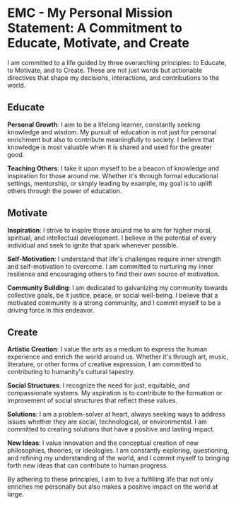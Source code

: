# EMC - My Personal Mission Statement: A Commitment to Educate, Motivate, and Create

I am committed to a life guided by three overarching principles: to Educate, to Motivate, and to Create. These are not just words but actionable directives that shape my decisions, interactions, and contributions to the world.

## Educate

**Personal Growth**: I aim to be a lifelong learner, constantly seeking knowledge and wisdom. My pursuit of education is not just for personal enrichment but also to contribute meaningfully to society. I believe that knowledge is most valuable when it is shared and used for the greater good.

**Teaching Others**: I take it upon myself to be a beacon of knowledge and inspiration for those around me. Whether it's through formal educational settings, mentorship, or simply leading by example, my goal is to uplift others through the power of education.

## Motivate

**Inspiration**: I strive to inspire those around me to aim for higher moral, spiritual, and intellectual development. I believe in the potential of every individual and seek to ignite that spark whenever possible.

**Self-Motivation**: I understand that life's challenges require inner strength and self-motivation to overcome. I am committed to nurturing my inner resilience and encouraging others to find their own source of motivation.

**Community Building**: I am dedicated to galvanizing my community towards collective goals, be it justice, peace, or social well-being. I believe that a motivated community is a strong community, and I commit myself to be a driving force in this endeavor.

## Create

**Artistic Creation**: I value the arts as a medium to express the human experience and enrich the world around us. Whether it's through art, music, literature, or other forms of creative expression, I am committed to contributing to humanity's cultural tapestry.

**Social Structures**: I recognize the need for just, equitable, and compassionate systems. My aspiration is to contribute to the formation or improvement of social structures that reflect these values.

**Solutions**: I am a problem-solver at heart, always seeking ways to address issues whether they are social, technological, or environmental. I am committed to creating solutions that have a positive and lasting impact.

**New Ideas**: I value innovation and the conceptual creation of new philosophies, theories, or ideologies. I am constantly exploring, questioning, and refining my understanding of the world, and I commit myself to bringing forth new ideas that can contribute to human progress.

By adhering to these principles, I aim to live a fulfilling life that not only enriches me personally but also makes a positive impact on the world at large.
